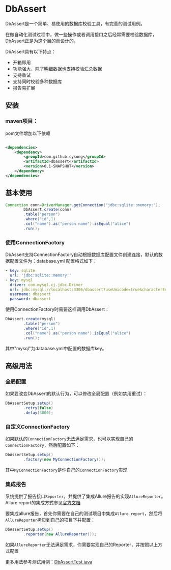 # DbAssert

DbAssert是一个简单、易使用的数据库校验工具，有完善的测试用例。

在做自动化测试过程中，做一些操作或者调用接口之后经常需要校验数据库，DbAssert正是为这个目的而设计的。

DbAssert具有以下特点：

* 开箱即用
* 功能强大，除了明细数据也支持校验汇总数据
* 支持重试
* 支持同时校验多种数据库
* 报告易扩展

## 安装

### maven项目：

pom文件增加以下依赖

```xml

<dependencies>
    <dependency>
        <groupId>com.github.cysong</groupId>
        <artifactId>dbassert</artifactId>
        <version>0.1-SNAPSHOT</version>
    </dependency>
</dependencies>
```

## 基本使用

```java
Connection conn=DriverManager.getConnection("jdbc:sqlite::memory:");
        DbAssert.create(conn)
        .table("person")
        .where("id",1)
        .col("name").as("person name").isEqual("alice")
        .run();
```

### 使用ConnectionFactory

DbAssert支持ConnectionFactory自动根据数据库配置文件创建连接，默认的数据配置文件为：database.yml 配置格式如下：

```yaml
- key: sqlite
  url: 'jdbc:sqlite::memory:'
- key: mysql
  driver: com.mysql.cj.jdbc.Driver
  url: jdbc:mysql://localhost:3306/dbassert?useUnicode=true&characterEncoding=utf-8&useSSL=true
  username: dbassert
  password: dbassert
```

使用ConnectionFactory时需要这样调用DbAssert：

```java
DbAssert.create(mysql)
        .table("person")
        .where("id",1)
        .col("name").as("person name").isEqual("alice")
        .run();
```

其中"mysql"为database.yml中配置的数据库key。

## 高级用法

### 全局配置

如果要改变DbAssert的默认行为，可以修改全局配置（例如禁用重试）：

```java
DbAssertSetup.setup()
        .retry(false)
        .delay(3000);
```

### 自定义ConnectionFactory

如果默认的`ConnectionFactory`无法满足需求，也可以实现自己的`ConnectionFactory`，然后配置如下：

```java
DbAssertSetup.setup()
        .factory(new MyConnectionFactory());
```

其中`MyConnectionFactory`是你自己的`ConnectionFactory`实现

### 集成报告

系统提供了报告接口`Reporter`，并提供了集成Allure报告的实现`AllureReporter`。Allure report的集成方式参见[官方文档](https://docs.qameta.io/allure-report/)

要集成allure报告，首先你需要在自己的测试项目中集成`Allure report`，然后将`AllureReporter`拷贝到自己的项目下并配置：

```java
DbAssertSetup.setup()
        .reporter(new AllureReporter());
```

如果`AllureReporter`无法满足需求，你需要实现自己的Reporter，并按照以上方式配置

更多用法参考测试用例：[DbAssertTest.java](/blob/master/src/test/java/com/github/cysong/dbassert/DbAssertTest.java)
